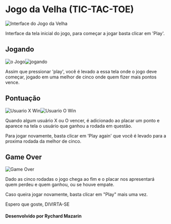 <h1>Jogo da Velha (TIC-TAC-TOE)</h1>

![Interface do Jogo da Velha](https://user-images.githubusercontent.com/98194579/170899570-80ec1ce6-4f9f-410b-a971-d33d71c0a65f.png)

<p>Interface da tela inicial do jogo, para começar a jogar basta clicar em 'Play'.</p>

<h2>Jogando</h2>

![o Jogo](https://user-images.githubusercontent.com/98194579/170899647-3743e444-5ce8-4dce-ae8f-89fdab226691.png)![jogando](https://user-images.githubusercontent.com/98194579/170900001-58f0a1fa-db58-424b-adee-a51c05fdb9ee.png)


<p>Assim que pressionar 'play', você é levado a essa tela onde o jogo deve começar, jogado em uma melhor de cinco onde quem fizer mais pontos vence.</p>

<h2>Pontuação</h2>

![Usuario X Win](https://user-images.githubusercontent.com/98194579/170900315-f0389a4b-c586-48e1-9396-1b9a25edf546.png)![Usuario O Win](https://user-images.githubusercontent.com/98194579/170900324-18a4c111-0bb0-419f-8b3c-3162ef530ac0.png)

<p>Quando algum usuário X ou O vencer, é adicionado ao placar um ponto e aparece na tela o usuário que ganhou a rodada em questão.</p>
<p>Para jogar novamente, basta clicar em 'Play again' que você é levado para a proxima rodada da melhor de cinco.</p>

<h2>Game Over</h2>

![Game Over](https://user-images.githubusercontent.com/98194579/170900695-6f05cbf9-7aa2-4a13-802d-01d8fb834df7.png)


<p>Dado as cinco rodadas o jogo chega ao fim e o placar nos apresentará quem perdeu e quem ganhou, ou se houve empate.</p>
<p>Caso queira jogar novamente, basta clicar em "Play" mais uma vez.</p>
<p>Espero que goste, DIVIRTA-SE </p>

<h4>Desenvolvido por Rychard Mazarin</h4>


